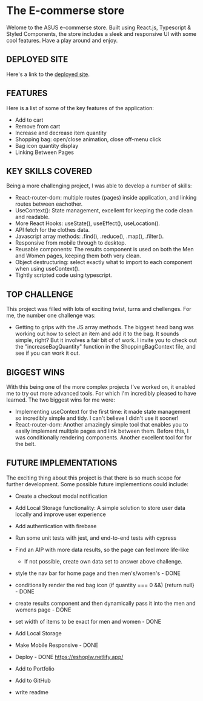 # The E-commerse store

Welome to the ASUS e-commerse store. Built using React.js, Typescript & Styled Components, the store includes a sleek and responsive UI with some cool features. Have a play around and enjoy.

## DEPLOYED SITE

Here's a link to the <a href="https://eshoplw.netlify.app/">deployed site</a>.

## FEATURES

Here is a list of some of the key features of the application:

- Add to cart
- Remove from cart
- Increase and decrease item quantity
- Shopping bag: open/close animation, close off-menu click
- Bag icon quantity display
- Linking Between Pages

## KEY SKILLS COVERED

Being a more challenging project, I was able to develop a number of skills:

- React-router-dom: multiple routes (pages) inside application, and linking routes between eachother.
- UseContext(): State management, excellent for keeping the code clean and readable.
- More React Hooks: useState(), useEffect(), useLocation().
- API fetch for the clothes data.
- Javascript array methods: .find(), .reduce(), .map(), .filter().
- Responsive from mobile through to desktop.
- Reusable components: The results component is used on both the Men and Women pages, keeping them both very clean.
- Object destructuring: select exactly what to import to each component when using useContext().
- Tightly scripted code using typescript.

## TOP CHALLENGE

This project was filled with lots of exciting twist, turns and chellenges. For me, the number one challenge was:

- Getting to grips with the JS array methods. The biggest head bang was working out how to select an item and add it to the bag. It sounds simple, right? But it involves a fair bit of of work. I invite you to check out the "increaseBagQuantity" function in the ShoppingBagContext file, and see if you can work it out.

## BIGGEST WINS

With this being one of the more complex projects I've worked on, it enabled me to try out more advanced tools. For which I'm incredibly pleased to have learned. The two biggest wins for me were:

- Implementing useContext for the first time: it made state management so incredibly simple and tidy. I can't believe I didn't use it sooner!
- React-router-dom: Another amazingly simple tool that enables you to easily implement multiple pages and link between them. Before this, I was conditionally rendering components. Another excellent tool for for the belt.

## FUTURE IMPLEMENTATIONS

The exciting thing about this project is that there is so much scope for further development. Some possible future implementions could include:

- Create a checkout modal notification
- Add Local Storage functionality: A simple solution to store user data locally and improve user experience
- Add authentication with firebase
- Run some unit tests with jest, and end-to-end tests with cypress
- Find an AIP with more data results, so the page can feel more life-like

  - If not possible, create own data set to answer above challenge.

- style the nav bar for home page and then men's/women's - DONE
- conditionally render the red bag icon (if quantity === 0 &&) {return null} - DONE
- create results component and then dynamically pass it into the men and womens page - DONE
- set width of items to be exact for men and women - DONE
- Add Local Storage
- Make Mobile Responsive - DONE
- Deploy - DONE https://eshoplw.netlify.app/
- Add to Portfolio
- Add to GitHub
- write readme
